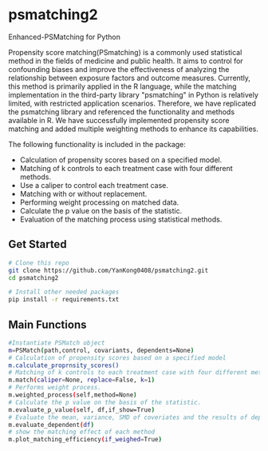 # psmatching2
Enhanced-PSMatching for Python

Propensity score matching(PSmatching) is a commonly used statistical method in the fields of medicine and public health. It aims to control for confounding biases and improve the effectiveness of analyzing the relationship between exposure factors and outcome measures. Currently, this method is primarily applied in the R language, while the matching implementation in the third-party library "psmatching" in Python is relatively limited, with restricted application scenarios. Therefore, we have replicated the psmatching library and referenced the functionality and methods available in R. We have successfully implemented propensity score matching and added multiple weighting methods to enhance its capabilities.

The following functionality is included in the package:
* Calculation of propensity scores based on a specified model.
* Matching of k controls to each treatment case with four different methods.
* Use a caliper to control each treatment case.
* Matching with or without replacement.
* Performing weight processing on matched data.
* Calculate the p value on the basis of the statistic.
* Evaluation of the matching process using statistical methods.
## Get Started
```sh
# Clone this repo
git clone https://github.com/YanKong0408/psmatching2.git
cd psmatching2

# Install other needed packages
pip install -r requirements.txt
```

## Main Functions
```sh
#Instantiate PSMatch object
m=PSMatch(path,control, covariants, dependents=None)
# Calculation of propensity scores based on a specified model
m.calculate_proprnsity_scores()
# Matching of k controls to each treatment case with four different methods.
m.match(caliper=None, replace=False, k=1)
# Performs weight process.
m.weighted_process(self,method=None)
# Calculate the p value on the basis of the statistic.
m.evaluate_p_value(self, df,if_show=True)
# Evaluate the mean, variance, SMD of coveriates and the results of dependent variables
m.evaluate_dependent(df)
# show the matching effect of each method
m.plot_matching_efficiency(if_weighed=True)
```
